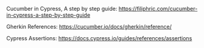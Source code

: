 Cucumber in Cypress, A step by step guide:
https://filiphric.com/cucumber-in-cypress-a-step-by-step-guide

Gherkin References:
https://cucumber.io/docs/gherkin/reference/

Cypress Assertions:
https://docs.cypress.io/guides/references/assertions
